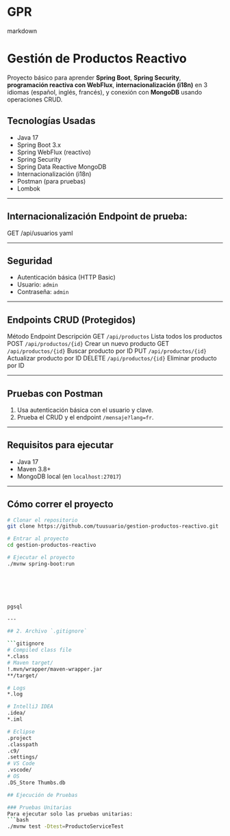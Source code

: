 # GPR

markdown

# Gestión de Productos Reactivo

Proyecto básico para aprender **Spring Boot**, **Spring Security**, **programación reactiva con WebFlux**, **internacionalización (i18n)** en 3 idiomas (español, inglés, francés), y conexión con **MongoDB** usando operaciones CRUD.


## Tecnologías Usadas

-	Java 17
-	Spring Boot 3.x
-	Spring WebFlux (reactivo)
-	Spring Security
-	Spring Data Reactive MongoDB
-	Internacionalización (i18n)
-	Postman (para pruebas)
-	Lombok

---
## Internacionalización Endpoint de prueba:
GET /api/usuarios
yaml

---
## Seguridad

-	Autenticación básica (HTTP Basic)
-	Usuario: `admin`
-	Contraseña: `admin`

---
 
## Endpoints CRUD (Protegidos)

Método	Endpoint	Descripción
GET	`/api/productos`	Lista todos los productos
POST	`/api/productos/{id}`	Crear un nuevo producto
GET	`/api/productos/{id}`	Buscar producto por ID
PUT	`/api/productos/{id}`	Actualizar producto por ID
DELETE	`/api/productos/{id}`	Eliminar producto por ID

---

## Pruebas con Postman

1.	Usa autenticación básica con el usuario y clave.
2.	Prueba el CRUD y el endpoint `/mensaje?lang=fr`.

---

## Requisitos para ejecutar

-	Java 17
-	Maven 3.8+
-	MongoDB local (en `localhost:27017`)
---

## Cómo correr el proyecto

```bash
# Clonar el repositorio
git clone https://github.com/tuusuario/gestion-productos-reactivo.git

# Entrar al proyecto
cd gestion-productos-reactivo

# Ejecutar el proyecto
./mvnw spring-boot:run
 





pgsql

---

## 2. Archivo `.gitignore`

```gitignore
# Compiled class file
*.class
# Maven target/
!.mvn/wrapper/maven-wrapper.jar
**/target/

# Logs
*.log

# IntelliJ IDEA
.idea/
*.iml

# Eclipse
.project
.classpath
.c9/
.settings/
# VS Code
.vscode/
# OS
.DS_Store Thumbs.db

## Ejecución de Pruebas

### Pruebas Unitarias
Para ejecutar solo las pruebas unitarias:
```bash
./mvnw test -Dtest=ProductoServiceTest
